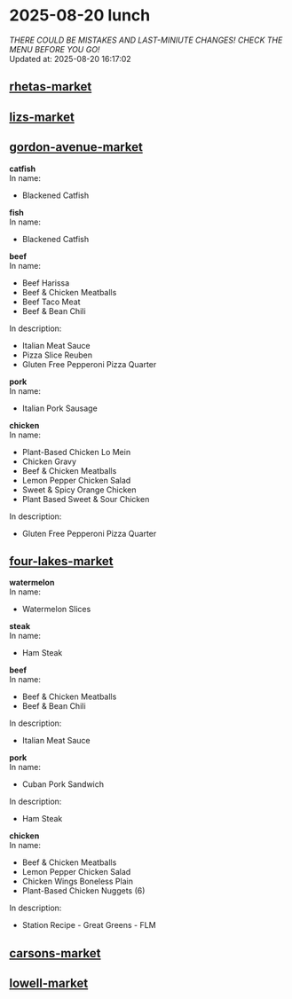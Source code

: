 # 2025-08-20 lunch  
*THERE COULD BE MISTAKES AND LAST-MINIUTE CHANGES! CHECK THE MENU BEFORE YOU GO!*  
Updated at: 2025-08-20 16:17:02  
## [rhetas-market](https://wisc-housingdining.nutrislice.com/menu/rhetas-market/lunch/2025-08-20)  
## [lizs-market](https://wisc-housingdining.nutrislice.com/menu/lizs-market/lunch/2025-08-20)  
## [gordon-avenue-market](https://wisc-housingdining.nutrislice.com/menu/gordon-avenue-market/lunch/2025-08-20)  
**catfish**  
In name:   
 - Blackened Catfish  
  
**fish**  
In name:   
 - Blackened Catfish  
  
**beef**  
In name:   
 - Beef Harissa  
 - Beef & Chicken Meatballs  
 - Beef Taco Meat  
 - Beef & Bean Chili  
  
In description:   
 - Italian Meat Sauce  
 - Pizza Slice Reuben  
 - Gluten Free Pepperoni Pizza Quarter  
  
**pork**  
In name:   
 - Italian Pork Sausage  
  
**chicken**  
In name:   
 - Plant-Based Chicken Lo Mein  
 - Chicken Gravy  
 - Beef & Chicken Meatballs  
 - Lemon Pepper Chicken Salad  
 - Sweet & Spicy Orange Chicken  
 - Plant Based Sweet & Sour Chicken  
  
In description:   
 - Gluten Free Pepperoni Pizza Quarter  
  
## [four-lakes-market](https://wisc-housingdining.nutrislice.com/menu/four-lakes-market/lunch/2025-08-20)  
**watermelon**  
In name:   
 - Watermelon Slices  
  
**steak**  
In name:   
 - Ham Steak  
  
**beef**  
In name:   
 - Beef & Chicken Meatballs  
 - Beef & Bean Chili  
  
In description:   
 - Italian Meat Sauce  
  
**pork**  
In name:   
 - Cuban Pork Sandwich  
  
In description:   
 - Ham Steak  
  
**chicken**  
In name:   
 - Beef & Chicken Meatballs  
 - Lemon Pepper Chicken Salad  
 - Chicken Wings Boneless Plain  
 - Plant-Based Chicken Nuggets (6)  
  
In description:   
 - Station Recipe - Great Greens - FLM  
  
## [carsons-market](https://wisc-housingdining.nutrislice.com/menu/carsons-market/lunch/2025-08-20)  
## [lowell-market](https://wisc-housingdining.nutrislice.com/menu/lowell-market/lunch/2025-08-20)  
  
